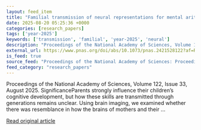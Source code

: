 ```yaml
---
layout: feed_item
title: "Familial transmission of neural representations for mental arithmetic across two generations"
date: 2025-08-20 05:25:36 +0000
categories: [research_papers]
tags: ['year-2025']
keywords: ['transmission', 'familial', 'year-2025', 'neural']
description: "Proceedings of the National Academy of Sciences, Volume 122, Issue 33, August 2025"
external_url: https://www.pnas.org/doi/abs/10.1073/pnas.2421528122?af=R
is_feed: true
source_feed: "Proceedings of the National Academy of Sciences: Proceedings of the National Academy of Sciences: Table of Contents"
feed_category: "research_papers"
---
```


Proceedings of the National Academy of Sciences, Volume 122, Issue 33, August 2025. SignificanceParents strongly influence their children’s cognitive development, but how these skills are transmitted through generations remains unclear. Using brain imaging, we examined whether there was resemblance in how the brains of mothers and their ...

[Read original article](https://www.pnas.org/doi/abs/10.1073/pnas.2421528122?af=R)
